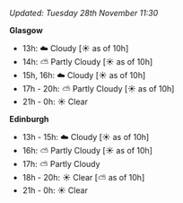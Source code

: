*Updated: Tuesday 28th November 11:30*

**Glasgow**

* 13h: :cloud: Cloudy [:sunny: as of 10h]
* 14h: :partly_sunny: Partly Cloudy [:sunny: as of 10h]
* 15h, 16h: :cloud: Cloudy [:sunny: as of 10h]
* 17h - 20h: :partly_sunny: Partly Cloudy [:sunny: as of 10h]
* 21h - 0h: :sunny: Clear

**Edinburgh**

* 13h - 15h: :cloud: Cloudy [:sunny: as of 10h]
* 16h: :partly_sunny: Partly Cloudy [:sunny: as of 10h]
* 17h: :partly_sunny: Partly Cloudy
* 18h - 20h: :sunny: Clear [:partly_sunny: as of 10h]
* 21h - 0h: :sunny: Clear
